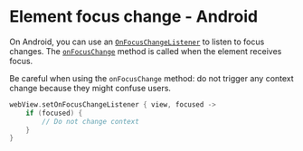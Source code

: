# Element focus change - Android

On Android, you can use an [`OnFocusChangeListener`](https://developer.android.com/reference/android/view/View.OnFocusChangeListener) to listen to focus changes. The [`onFocusChange`](<https://developer.android.com/reference/android/view/View.OnFocusChangeListener#onFocusChange(android.view.View,%20boolean)>) method is called when the element receives focus.

Be careful when using the `onFocusChange` method: do not trigger any context change because they might confuse users.

```kotlin
webView.setOnFocusChangeListener { view, focused ->
    if (focused) {
        // Do not change context
    }
}
```
